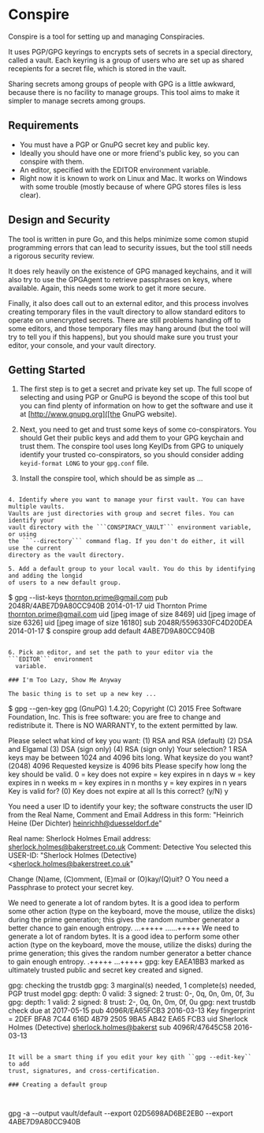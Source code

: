 
# Conspire

Conspire is a tool for setting up and managing Conspiracies.

It uses PGP/GPG keyrings to encrypts sets of secrets in a special
directory, called a vault. Each keyring is a group of users who are set up
as shared recepients for a secret file, which is stored in the vault.

Sharing secrets among groups of people with GPG is a little awkward, because
there is no facility to manage groups. This tool aims to make it simpler
to manage secrets among groups.

## Requirements

* You must have a PGP or GnuPG secret key and public key.
* Ideally you should have one or more friend's public key, so you can
  conspire with them.
* An editor, specified with the EDITOR environment variable.
* Right now it is known to work on Linux and Mac. It works on Windows with some trouble (mostly because of where GPG stores files is less clear).

## Design and Security

The tool is written in pure Go, and this helps minimize some comon stupid
programming errors that can lead to security issues, but the tool still needs
a rigorous security review.

It does rely heavily on the existence of GPG managed keychains, and it will also
try to use the GPGAgent to retrieve passphrases on keys, where available. Again,
this needs some work to get it more secure.

Finally, it also does call out to an external editor, and this process involves
creating temporary files in the vault directory to allow standard editors to
operate on unencrypted secrets. There are still problems handing off to some
editors, and those temporary files may hang around (but the tool will try to
tell you if this happens), but you should make sure you trust your editor, your
console, and your vault directory.

## Getting Started

1. The first step is to get a secret and private key set up. The full scope of
  selecting and using PGP or GnuPG is beyond the scope of this tool but you
  can find plenty of information on how to get the software and use it at
  [http://www.gnupg.org]([the GnuPG website).

2. Next, you need to get and trust some keys of some co-conspirators. You should
  Get their public keys and add them to your GPG keychain and trust them. The
  conspire tool uses long KeyIDs from GPG to uniquely identify your trusted
  co-conspirators, so you should consider adding ```keyid-format LONG``` to your
  ```gpg.conf``` file.

3. Install the conspire tool, which should be as simple as ...
   ```go get -u github.com/ZodbergConspiracy/conspire
  ```
4. Identify where you want to manage your first vault. You can have multiple vaults.
  Vaults are just directories with group and secret files. You can identify your
  vault directory with the ```CONSPIRACY_VAULT``` environment variable, or using
  the ```--directory``` command flag. If you don't do either, it will use the current
  directory as the vault directory.

5. Add a default group to your local vault. You do this by identifying and adding the longid
  of users to a new default group.

```
$ gpg --list-keys thornton.prime@gmail.com
pub   2048R/4ABE7D9A80CC940B 2014-01-17
uid                          Thornton Prime <thornton.prime@gmail.com>
uid                          [jpeg image of size 8469]
uid                          [jpeg image of size 6326]
uid                          [jpeg image of size 16180]
sub   2048R/5596330FC4D20DEA 2014-01-17
$ conspire group add default 4ABE7D9A80CC940B
```

6. Pick an editor, and set the path to your editor via the ```EDITOR``` environment
  variable.

### I'm Too Lazy, Show Me Anyway

The basic thing is to set up a new key ...

```
$ gpg --gen-key
gpg (GnuPG) 1.4.20; Copyright (C) 2015 Free Software Foundation, Inc.
This is free software: you are free to change and redistribute it.
There is NO WARRANTY, to the extent permitted by law.

Please select what kind of key you want:
   (1) RSA and RSA (default)
   (2) DSA and Elgamal
   (3) DSA (sign only)
   (4) RSA (sign only)
Your selection? 1
RSA keys may be between 1024 and 4096 bits long.
What keysize do you want? (2048) 4096
Requested keysize is 4096 bits
Please specify how long the key should be valid.
         0 = key does not expire
      <n>  = key expires in n days
      <n>w = key expires in n weeks
      <n>m = key expires in n months
      <n>y = key expires in n years
Key is valid for? (0) 
Key does not expire at all
Is this correct? (y/N) y

You need a user ID to identify your key; the software constructs the user
ID
from the Real Name, Comment and Email Address in this form:
    "Heinrich Heine (Der Dichter) <heinrichh@duesseldorf.de>"

Real name: Sherlock Holmes
Email address: sherlock.holmes@bakerstreet.co.uk
Comment: Detective
You selected this USER-ID:
    "Sherlock Holmes (Detective) <sherlock.holmes@bakerstreet.co.uk"

Change (N)ame, (C)omment, (E)mail or (O)kay/(Q)uit? O
You need a Passphrase to protect your secret key.

We need to generate a lot of random bytes. It is a good idea to perform
some other action (type on the keyboard, move the mouse, utilize the
disks) during the prime generation; this gives the random number
generator a better chance to gain enough entropy.
...+++++
......+++++
We need to generate a lot of random bytes. It is a good idea to perform
some other action (type on the keyboard, move the mouse, utilize the
disks) during the prime generation; this gives the random number
generator a better chance to gain enough entropy.
.+++++
...+++++
gpg: key EAEA1BB3 marked as ultimately trusted
public and secret key created and signed.

gpg: checking the trustdb
gpg: 3 marginal(s) needed, 1 complete(s) needed, PGP trust model
gpg: depth: 0  valid:   3  signed:   2  trust: 0-, 0q, 0n, 0m, 0f, 3u
gpg: depth: 1  valid:   2  signed:   8  trust: 2-, 0q, 0n, 0m, 0f, 0u
gpg: next trustdb check due at 2017-05-15
pub   4096R/EA65FCB3 2016-03-13
      Key fingerprint = 2DEF BFA8 7C44 616D 4B79  2505 9BA5 AB42 EA65 FCB3
uid                  Sherlock Holmes (Detective) <sherlock.holmes@bakerst>
sub   4096R/47645C58 2016-03-13

```

It will be a smart thing if you edit your key qith ``gpg --edit-key`` to add
trust, signatures, and cross-certification.

### Creating a default group



```
gpg -a --output vault/default --export 02D5698AD6BE2EB0 --export 4ABE7D9A80CC940B
```


